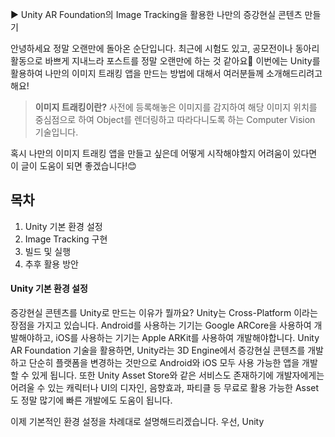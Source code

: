 ▶ Unity AR Foundation의 Image Tracking을 활용한 나만의 증강현실 콘텐츠 만들기

안녕하세요 정말 오랜만에 돌아온 순단입니다.
최근에 시험도 있고, 공모전이나 동아리 활동으로 바쁘게 지내느라 포스트를 정말 오랜만에 하는 것 같아요🥹
이번에는 Unity를 활용하여 나만의 이미지 트래킹 앱을 만드는 방법에 대해서 여러분들께 소개해드리려고 해요!

> **이미지 트래킹이란?**
> 사전에 등록해놓은 이미지를 감지하여 해당 이미지 위치를 중심점으로 하여 Object를 렌더링하고 따라다니도록 하는 Computer Vision 기술입니다.

혹시 나만의 이미지 트래킹 앱을 만들고 싶은데 어떻게 시작해야할지 어려움이 있다면 이 글이 도움이 되면 좋겠습니다!😊

## 목차
1. Unity 기본 환경 설정
2. Image Tracking 구현
3. 빌드 및 실행
4. 추후 활용 방안

#### Unity 기본 환경 설정
증강현실 콘텐츠를 Unity로 만드는 이유가 뭘까요? Unity는 Cross-Platform 이라는 장점을 가지고 있습니다. Android를 사용하는 기기는 Google ARCore을 사용하여 개발해야하고, iOS를 사용하는 기기는 Apple ARKit를 사용하여 개발해야합니다.
Unity AR Foundation 기술을 활용하면, Unity라는 3D Engine에서 증강현실 콘텐츠를 개발하고 단순히 플랫폼을 변경하는 것만으로 Android와 iOS 모두 사용 가능한 앱을 개발할 수 있게 됩니다.
또한 Unity Asset Store와 같은 서비스도 존재하기에 개발자에게는 어려울 수 있는 캐릭터나 UI의 디자인, 음향효과, 파티클 등 무료로 활용 가능한 Asset도 정말 많기에 빠른 개발에도 도움이 됩니다.

이제 기본적인 환경 설정을 차례대로 설명해드리겠습니다.
우선, Unity